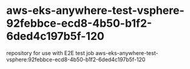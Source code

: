 # aws-eks-anywhere-test-vsphere-92febbce-ecd8-4b50-b1f2-6ded4c197b5f-120
repository for use with E2E test job aws-eks-anywhere-test-vsphere:92febbce-ecd8-4b50-b1f2-6ded4c197b5f-120
